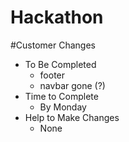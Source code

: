 # Hackathon

\#Customer Changes

-   To Be Completed
    -   footer
    -   navbar gone (?)
-   Time to Complete
    -   By Monday
-   Help to Make Changes
    -   None
